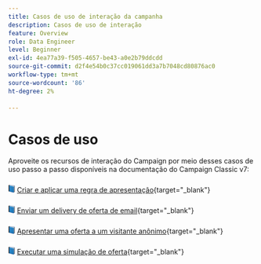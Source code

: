 ```yaml
---
title: Casos de uso de interação da campanha
description: Casos de uso de interação
feature: Overview
role: Data Engineer
level: Beginner
exl-id: 4ea77a39-f505-4657-be43-a0e2b79ddcdd
source-git-commit: d2f4e54b0c37cc019061dd3a7b7048cd80876ac0
workflow-type: tm+mt
source-wordcount: '86'
ht-degree: 2%

---
```


# Casos de uso

Aproveite os recursos de interação do Campaign por meio desses casos de uso passo a passo disponíveis na documentação do Campaign Classic v7:

![](../assets/do-not-localize/book.png) [Criar e aplicar uma regra de apresentação](https://experienceleague.adobe.com/docs/campaign-classic/using/managing-offers/case-study/presentation-rules.html){target=&quot;_blank&quot;}

![](../assets/do-not-localize/book.png) [Enviar um delivery de oferta de email](https://experienceleague.adobe.com/docs/campaign-classic/using/managing-offers/case-study/offers-on-an-outbound-channel.html){target=&quot;_blank&quot;}

![](../assets/do-not-localize/book.png) [Apresentar uma oferta a um visitante anônimo](https://experienceleague.adobe.com/docs/campaign-classic/using/managing-offers/case-study/offers-on-an-outbound-channel.html){target=&quot;_blank&quot;}

![](../assets/do-not-localize/book.png) [Executar uma simulação de oferta](https://experienceleague.adobe.com/docs/campaign-classic/using/managing-offers/case-study/offers-on-an-outbound-channel.html){target=&quot;_blank&quot;}
